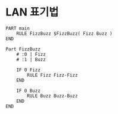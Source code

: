 # LAN 표기법

    PART main
        RULE FizzBuzz $FizzBuzz( Fizz Buzz )
    END

    Part FizzBuzz
        # :0 | Fizz
        # :1 | Buzz

        IF 0 Fizz
            RULE Fizz Fizz-Fizz
        END

        IF 0 Buzz
            RULE Buzz Buzz-Buzz
        END
    END
